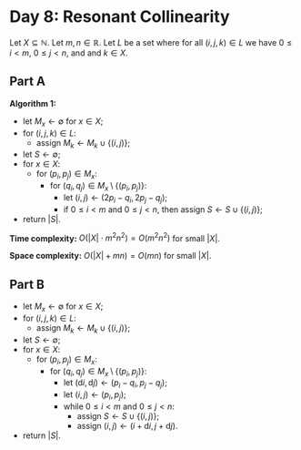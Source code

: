 <!-- day08.md -->
<!-- Copyright (c) 2024-2025 Ishan Pranav -->
<!-- Licensed under the MIT license. -->

<!-- Resonant Collinearity -->

# Day 8: Resonant Collinearity

Let $X\subseteq\mathbb{N}$. Let $m,n\in\mathbb{R}$. Let $L$ be a set where for all $(i,j,k)\in L$ we have $0\leq i\lt m$, $0\leq j\lt n$, and and $k\in X$.

## Part A

**Algorithm 1:**

* let $M_x\leftarrow\emptyset$ for $x\in X$;
* for $(i,j,k)\in L$:
  * assign $M_k\leftarrow M_k\cup\lbrace(i,j)\rbrace$;
* let $S\leftarrow\emptyset$;
* for $x\in X$:
  * for $(p_i,p_j)\in M_x$:
    * for $(q_i,q_j)\in M_x\setminus\lbrace(p_i,p_j)\rbrace$:
      * let $(i,j)\leftarrow(2p_i-q_i,2p_j-q_j)$;
      * if $0\leq i\lt m$ and $0\leq j\lt n$, then assign $S\leftarrow S\cup\lbrace(i,j)\rbrace$;
* return $\lvert S\rvert$.

**Time complexity:** $O(\lvert X\rvert\cdot m^2n^2)=O(m^2n^2)$ for small $\lvert X\rvert$.

**Space complexity:** $O(\lvert X\rvert+mn)=O(mn)$ for small $\lvert X\rvert$.

## Part B

* let $M_x\leftarrow\emptyset$ for $x\in X$;
* for $(i,j,k)\in L$:
  * assign $M_k\leftarrow M_k\cup\lbrace(i,j)\rbrace$;
* let $S\leftarrow\emptyset$;
* for $x\in X$:
  * for $(p_i,p_j)\in M_x$:
    * for $(q_i,q_j)\in M_x\setminus\lbrace(p_i,p_j)\rbrace$:
      * let $(\mathrm{d}i,\mathrm{d}j)\leftarrow(p_i-q_i,p_j-q_j)$;
      * let $(i,j)\leftarrow(p_i,p_j)$;
      * while $0\leq i\lt m$ and $0\leq j\lt n$:
        * assign $S\leftarrow S\cup\lbrace(i,j)\rbrace$;
        * assign $(i,j)\leftarrow(i+\mathrm{d}i,j+\mathrm{d}j)$.
* return $\lvert S\rvert$.
